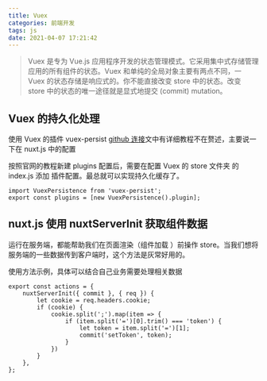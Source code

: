 ```yaml
---
title: Vuex
categories: 前端开发
tags: js
date: 2021-04-07 17:21:42
---
```


> Vuex 是专为 Vue.js 应用程序开发的状态管理模式。它采用集中式存储管理应用的所有组件的状态。Vuex 和单纯的全局对象主要有两点不同，一 Vuex 的状态存储是响应式的。你不能直接改变 store 中的状态。改变 store 中的状态的唯一途径就是显式地提交 (commit) mutation。

## Vuex 的持久化处理

使用 Vuex 的插件 vuex-persist [github 连接](https://github.com/championswimmer/vuex-persist#tips-for-nuxt)文中有详细教程不在赘述，主要说一下在 nuxt.js 中的配置

按照官网的教程新建 plugins 配置后，需要在配置 Vuex 的 store 文件夹 的 index.js 添加 插件配置。最总就可以实现持久化缓存了。

```
import VuexPersistence from 'vuex-persist';
export const plugins = [new VuexPersistence().plugin];
```

## nuxt.js 使用 nuxtServerInit 获取组件数据

运行在服务端，都能帮助我们在页面渲染（组件加载 ）前操作 store。当我们想将服务端的一些数据传到客户端时，这个方法是灰常好用的。

使用方法示例，具体可以结合自己业务需要处理相关数据

```
export const actions = {
    nuxtServerInit({ commit }, { req }) {
        let cookie = req.headers.cookie;
        if (cookie) {
            cookie.split(';').map(item => {
                if (item.split('=')[0].trim() === 'token') {
                    let token = item.split('=')[1];
                    commit('setToken', token);
                }
            })
        }
    },
};

```
